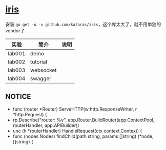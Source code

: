# [iris](https://github.com/kataras/iris)
安装:`go get -u -v github.com/kataras/iris`，这个库太大了，就不用单独的vendor了

|实验|简介|说明|
|---|---|---|
|lab001|demo| |
|lab002|tutorial| |
|lab003|websocket| |
|lab004|swagger| |

## NOTICE
 - func (router *Router) ServeHTTP(w http.ResponseWriter, r *http.Request) {
 - rp.Describe("router: %v", app.Router.BuildRouter(app.ContextPool, routerHandler, app.APIBuilder))
 - unc (h *routerHandler) HandleRequest(ctx context.Context) {
 - func (nodes Nodes) findChild(path string, params []string) (*node, []string) {